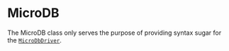 # MicroDB

The MicroDB class only serves the purpose of providing syntax sugar for the [`MicroDbDriver`](../api/v2/driver.md).


